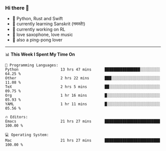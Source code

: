 ### Hi there 👋

- 📙 Python, Rust and Swift
- 🌱 currently learning Sanskrit (नमस्ते!)
- 🔭 currently working on RL
- 🎷 love saxophone, love music
- 🏓 also a ping-pong lover

<!--
**ZiqinGong/ZiqinGong** is a ✨ _special_ ✨ repository because its `README.md` (this file) appears on your GitHub profile.

Here are some ideas to get you started:

- 🔭 I’m currently working on ...
- 🌱 I’m currently learning ...
- 👯 I’m looking to collaborate on ...
- 🤔 I’m looking for help with ...
- 💬 Ask me about ...
- 📫 gongzq0301@sjtu.edu.cn
- 😄 Pronouns: ...
- ⚡ Fun fact: ...
-->

---

<!--START_SECTION:waka-->
📊 **This Week I Spent My Time On** 

```text
💬 Programming Languages: 
Python                   13 hrs 47 mins      ████████████████░░░░░░░░░   64.25 % 
Other                    2 hrs 22 mins       ███░░░░░░░░░░░░░░░░░░░░░░   11.08 % 
TeX                      2 hrs 5 mins        ██░░░░░░░░░░░░░░░░░░░░░░░   09.75 % 
Org                      1 hr 16 mins        █░░░░░░░░░░░░░░░░░░░░░░░░   05.93 % 
YAML                     1 hr 11 mins        █░░░░░░░░░░░░░░░░░░░░░░░░   05.56 % 

🔥 Editors: 
Emacs                    21 hrs 27 mins      █████████████████████████   100.00 % 

💻 Operating System: 
Mac                      21 hrs 27 mins      █████████████████████████   100.00 % 
```


<!--END_SECTION:waka-->
